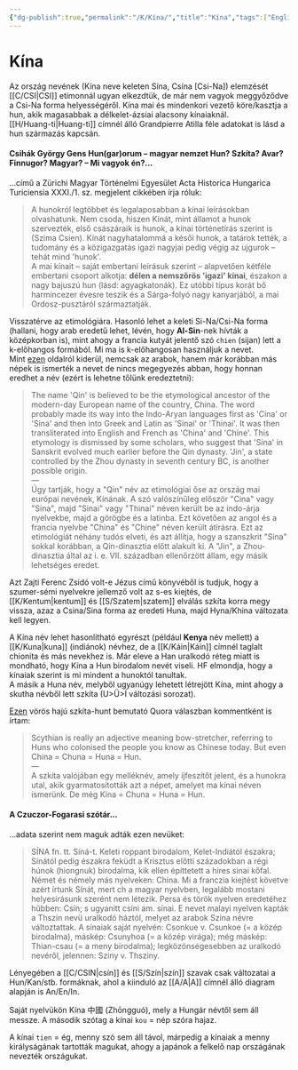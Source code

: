 ```yaml
---
{"dg-publish":true,"permalink":"/K/Kína/","title":"Kína","tags":["Englishtexttranslated"],"created":"2023-11-21T09:12","updated":"2024-02-02T03:18"}
---
```



# Kína

Az ország nevének (Kína neve keleten Sína, Csína \[Csi-Na\]) elemzését [[C/CSI\|CSI]] etimonnál ugyan elkezdtük, de már nem vagyok meggyőződve a Csi-Na forma helyességéről. Kína mai és mindenkori vezető köre/kasztja a hun, akik magasabbak a délkelet-ázsiai alacsony kínaiaknál.  
[[H/Huang-ti\|Huang-ti]] címnél álló Grandpierre Atilla féle adatokat is lásd a hun származás kapcsán.  

#### Csihák György Gens Hun(gar)orum – magyar nemzet Hun? Szkíta? Avar? Finnugor? Magyar? – Mi vagyok én?...

...című a Zürichi Magyar Történelmi Egyesület Acta Historica Hungarica Turiciensia XXXI./1. sz. megjelent cikkében írja róluk:  
> A hunokról legtöbbet és legalaposabban a kínai leírásokban olvashatunk. Nem csoda, hiszen Kínát, mint államot a hunok szervezték, első császáraik is hunok, a kínai történetírás szerint is (Szima Csien). Kínát nagyhatalommá a késői hunok, a tatárok tették, a tudomány és a közigazgatás igazi nagyjai pedig végig az ujgurok – tehát mind 'hunok'.  
> A mai kínait – saját embertani leírásuk szerint – alapvetően kétféle embertani csoport alkotja: **délen a nemszőrös 'igazi' kínai**, északon a nagy bajuszú hun (lásd: agyagkatonák). Ez utóbbi típus korát bő harmincezer évesre teszik és a Sárga-folyó nagy kanyarjából, a mai Ordosz-pusztáról származtatják.  

Visszatérve az etimológiára. Hasonló lehet a keleti Si-Na/Csi-Na forma (hallani, hogy arab eredetű lehet, lévén, hogy **Al-Sin**-nek hívták a középkorban is), mint ahogy a francia kutyát jelentő szó `chien` (sijan) lett a k-előhangos formából. Mi ma is k-előhangosan használjuk a nevet.  
Mint [ezen](https://en.wikipedia.org/wiki/Qin_dynasty#Etymology_of_China) oldalról kiderül, nemcsak az arabok, hanem már korábban más népek is ismerték a nevet de nincs megegyezés abban, hogy honnan eredhet a név (ezért is lehetne tőlünk eredeztetni):  
> The name 'Qin' is believed to be the etymological ancestor of the modern-day European name of the country, China. The word probably made its way into the Indo-Aryan languages first as 'Cina' or 'Sina' and then into Greek and Latin as 'Sinai' or 'Thinai'. It was then transliterated into English and French as 'China' and 'Chine'. This etymology is dismissed by some scholars, who suggest that 'Sina' in Sanskrit evolved much earlier before the Qin dynasty. 'Jin', a state controlled by the Zhou dynasty in seventh century BC, is another possible origin.  
> —  
> Úgy tartják, hogy a "Qin" név az etimológiai őse az ország mai európai nevének, Kínának. A szó valószínűleg először "Cina" vagy "Sina", majd "Sinai" vagy "Thinai" néven került be az indo-árja nyelvekbe, majd a görögbe és a latinba. Ezt követően az angol és a francia nyelvbe "China" és "Chine" néven került átírásra. Ezt az etimológiát néhány tudós elveti, és azt állítja, hogy a szanszkrit "Sina" sokkal korábban, a Qin-dinasztia előtt alakult ki. A "Jin", a Zhou-dinasztia által az i. e. VII. században ellenőrzött állam, egy másik lehetséges eredet.

Azt Zajti Ferenc Zsidó volt-e Jézus című könyvéből is tudjuk, hogy a szumer-sémi nyelvekre jellemző volt az s-es kiejtés, de [[K/Kentum\|kentum]] és [[S/Szatem\|szatem]] elválás szkíta korra megy vissza, azaz a Csina/Sina forma az eredeti Huna, majd Hyna/Khina változata kell legyen.  

A Kína név lehet hasonlítható egyrészt (például **Kenya** név mellett) a [[K/Kuna\|kuna]] (indiánok) névhez, de a [[K/Káin\|Káin]] címnél taglalt chionita és más nevekhez is. Már eleve a Han uralkodó réteg miatt is mondható, hogy Kína a Hun birodalom nevét viseli. HF elmondja, hogy a kínaiak szerint is mi mindent a hunoktól tanultak.  
A másik a Huna név, melyből ugyanúgy lehetett létrejött Kína, mint ahogy a skutha névből lett szkíta (U>Ü>Í változási sorozat).  
  

[Ezen](https://qr.ae/pG0VqX) vörös hajú szkíta-hunt bemutató Quora válaszban kommentként is írtam:  
> Scythian is really an adjective meaning bow-stretcher, referring to Huns who colonised the people you know as Chinese today. But even China = Chuna = Huna = Hun.  
> —  
> A szkíta valójában egy melléknév, amely íjfeszítőt jelent, és a hunokra utal, akik gyarmatosították azt a népet, amelyet ma kínai néven ismerünk. De még Kína = Chuna = Huna = Hun.  


#### A Czuczor-Fogarasi szótár...

...adata szerint nem maguk adták ezen nevüket:  
> SÍNA fn. tt. Síná-t. Keleti roppant birodalom, Kelet-Indiától északra; Sínától pedig északra feküdt a Krisztus előtti századokban a régi húnok (hiongnuk) birodalma, kik ellen építtetett a híres sinai kőfal. Német és némely más nyelveken: China. Mi a franczia kiejtést követve azért írtunk Sínát, mert ch a magyar nyelvben, legalább mostani helyesirásunk szerént nem létezik. Persa és török nyelven eredetéhez hűbben: Csín; s ugyanitt csíni am. sínai. E nevet malayi nyelven kapták a Thszin nevü uralkodó háztól, melyet az arabok Szina névre változtattak. A sínaiak saját nyelvén: Csonkue v. Csunkoe (= a közép birodalma), máskép: Csunyhoa (= a közép virága); még máskép: Thian-csau (= a meny birodalma); legközönségesebben az uralkodó nevéről, jelennen: Sziny v. Thsziny.  

Lényegében a [[C/CSIN\|csín]] és [[S/Szín\|szín]] szavak csak változatai a Hun/Kan/stb. formáknak, ahol a kiinduló az [[A/A\|A]] címnél álló diagram alapján is An/En/In.  

Saját nyelvükön Kína 中國 (Zhōngguó), mely a Hungár névtől sem áll messze. A második szótag a kínai `kou` = nép szóra hajaz.  

A kínai `tien` = ég, menny szó sem áll távol, márpedig a kínaiak a menny királyságának tartották magukat, ahogy a japánok a felkelő nap országának nevezték országukat.  